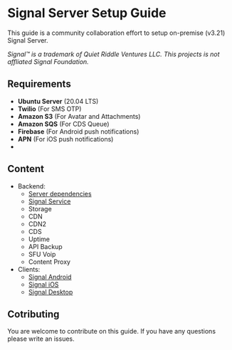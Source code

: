 # Signal Server Setup Guide

This guide is a community collaboration effort to setup on-premise (v3.21) Signal Server.

*Signal™ is a trademark of Quiet Riddle Ventures LLC. This projects is not affliated Signal Foundation.*

## Requirements
* **Ubuntu Server** (20.04 LTS)
* **Twilio** (For SMS OTP)
* **Amazon S3** (For Avatar and Attachments)
* **Amazon SQS** (For CDS Queue)
* **Firebase** (For Android push notifications)
* **APN** (For iOS push notifications)
* 
## Content
* Backend:
    * [Server dependencies](https://github.com/aqnouch/signal-docker-dependencies)
    * [Signal Service](../master/signal-server)
    * Storage
    * CDN
    * CDN2
    * CDS
    * Uptime
    * API Backup
    * SFU Voip
    * Content Proxy
* Clients:
    * [Signal Android](../master/signal-android)
    * [Signal iOS](../master/signal-ios)
    * [Signal Desktop](../master/signal-desktop)

## Cotributing
You are welcome to contribute on this guide. If you have any questions please write an issues.
